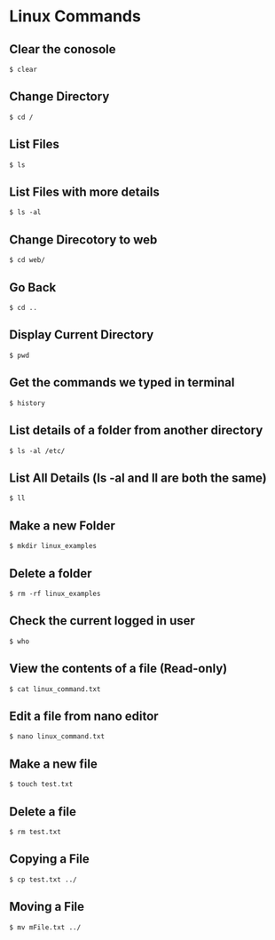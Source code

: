 # Linux Commands

## Clear the conosole
    $ clear

## Change Directory
    $ cd /

## List Files
    $ ls

## List Files with more details
    $ ls -al

## Change Direcotory to web
    $ cd web/

## Go Back
    $ cd ..

## Display Current Directory
    $ pwd

## Get the commands we typed in terminal
    $ history

## List details of a folder from another directory
    $ ls -al /etc/

## List All Details (ls -al and ll are both the same)
    $ ll

## Make a new Folder
    $ mkdir linux_examples

## Delete a folder
    $ rm -rf linux_examples

## Check the current logged in user
    $ who

## View the contents of a file (Read-only)
    $ cat linux_command.txt 

## Edit a file from nano editor
    $ nano linux_command.txt 

## Make a new file
    $ touch test.txt

## Delete a file
    $ rm test.txt 

## Copying a File 
    $ cp test.txt ../

## Moving a File
    $ mv mFile.txt ../



